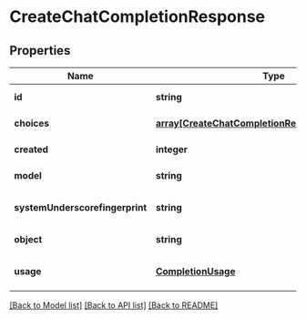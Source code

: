 # CreateChatCompletionResponse

## Properties
Name | Type | Description | Notes
------------ | ------------- | ------------- | -------------
**id** | **string** |  | [default to null]
**choices** | [**array[CreateChatCompletionResponseChoicesInner]**](CreateChatCompletionResponseChoicesInner.md) |  | [default to null]
**created** | **integer** |  | [default to null]
**model** | **string** |  | [default to null]
**systemUnderscorefingerprint** | **string** |  | [optional] [default to null]
**object** | **string** |  | [default to null]
**usage** | [**CompletionUsage**](CompletionUsage.md) |  | [optional] [default to null]

[[Back to Model list]](../README.md#documentation-for-models) [[Back to API list]](../README.md#documentation-for-api-endpoints) [[Back to README]](../README.md)


